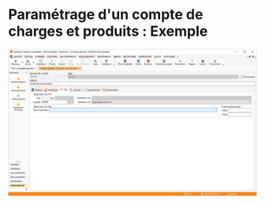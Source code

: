 # Paramétrage d'un compte de charges et produits : Exemple



![](img/Parametrage_Compte_Produit_Exemple.png)


